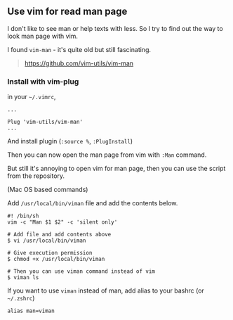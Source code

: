 ## Use vim for read man page

I don't like to see man or help texts with less. So I try to find out the way to look man page with vim.

I found `vim-man` - it's quite old but still fascinating.

> https://github.com/vim-utils/vim-man


### Install with vim-plug

in your `~/.vimrc`, 

```
...

Plug 'vim-utils/vim-man'
...
```

And install plugin (`:source %`, `:PlugInstall`)

Then you can now open the man page from vim with `:Man` command.

But still it's annoying to open vim for man page, then you can use the script from the repository.


(Mac OS based commands)

Add `/usr/local/bin/viman` file and add the contents below.

```
#! /bin/sh
vim -c "Man $1 $2" -c 'silent only'
```

```
# Add file and add contents above
$ vi /usr/local/bin/viman

# Give execution permission
$ chmod +x /usr/local/bin/viman

# Then you can use viman command instead of vim
$ viman ls
```

If you want to use `viman` instead of man, add alias to your bashrc (or `~/.zshrc`)

```
alias man=viman
```

